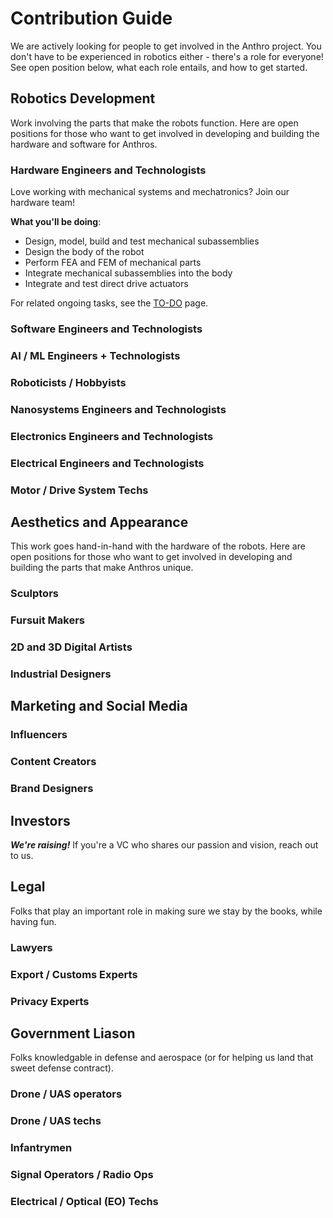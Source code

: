 # Contribution Guide

We are actively looking for people to get involved in the Anthro project. You don't have to be experienced in robotics either - there's a role for everyone! See open position below, what each role entails, and how to get started. 

## Robotics Development

Work involving the parts that make the robots function. Here are open positions for those who want to get involved in developing and building the hardware and software for Anthros. 

### Hardware Engineers and Technologists

Love working with mechanical systems and mechatronics? Join our hardware team!

**What you'll be doing**:
- Design, model, build and test mechanical subassemblies
- Design the body of the robot
- Perform FEA and FEM of mechanical parts
- Integrate mechanical subassemblies into the body
- Integrate and test direct drive actuators

For related ongoing tasks, see the [TO-DO](TO-DO.md#hardware) page.

### Software Engineers and Technologists

### AI / ML Engineers + Technologists

### Roboticists / Hobbyists

### Nanosystems Engineers and Technologists 

### Electronics Engineers and Technologists

### Electrical Engineers and Technologists

### Motor / Drive System Techs

## Aesthetics and Appearance

This work goes hand-in-hand with the hardware of the robots. Here are open positions for those who want to get involved in developing and building the parts that make Anthros unique. 

### Sculptors 

### Fursuit Makers

### 2D and 3D Digital Artists

### Industrial Designers

## Marketing and Social Media

### Influencers

### Content Creators

### Brand Designers

## Investors

***We're raising!*** If you're a VC who shares our passion and vision, reach out to us.

## Legal

Folks that play an important role in making sure we stay by the books, while having fun.

### Lawyers

### Export / Customs Experts

### Privacy Experts

## Government Liason

Folks knowledgable in defense and aerospace (or for helping us land that sweet defense contract). 

### Drone / UAS operators

### Drone / UAS techs

### Infantrymen

### Signal Operators / Radio Ops

### Electrical / Optical (EO) Techs